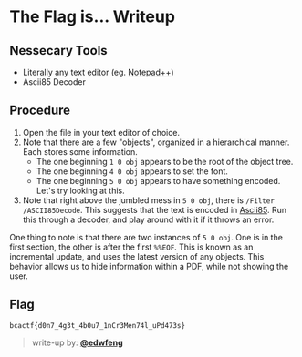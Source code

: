 # The Flag is... Writeup

## Nessecary Tools
* Literally any text editor (eg. [Notepad++](https://notepad-plus-plus.org/))
* Ascii85 Decoder

## Procedure
1. Open the file in your text editor of choice.
1. Note that there are a few "objects", organized in a hierarchical manner. Each stores some information.
   * The one beginning `1 0 obj` appears to be the root of the object tree. 
   * The one beginning `4 0 obj` appears to set the font.
   * The one beginning `5 0 obj` appears to have something encoded. Let's try looking at this.
1. Note that right above the jumbled mess in `5 0 obj`, there is  `/Filter /ASCII85Decode`. This suggests that the text is encoded in [Ascii85](https://en.wikipedia.org/wiki/Ascii85). Run this through a decoder, and play around with it if it throws an error.

One thing to note is that there are two instances of `5 0 obj`. One is in the first section, the other is after the first `%%EOF`. This is known as an incremental update, and uses the latest version of any objects. This behavior allows us to hide information within a PDF, while not showing the user. 

## Flag
`bcactf{d0n7_4g3t_4b0u7_1nCr3Men74l_uPd473s}`

> write-up by: [**@edwfeng**](https://github.com/edwfeng)